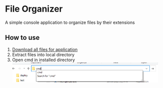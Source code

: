 # File Organizer

A simple console application to organize files by their extensions

## How to use
1. [Download all files for application](https://github.com/sean1832/Organizer/tree/master/FileOrganizer/deploy)
2. Extract files into local directory
3. Open cmd in installed directory
![demo](pictures/openCmd.PNG)
<!--stackedit_data:
eyJoaXN0b3J5IjpbLTM1NzgxNzg1NSw1NDY3NTk2NTAsLTk5NT
gxNDY5NywxMTg5NDk3NDgzXX0=
-->